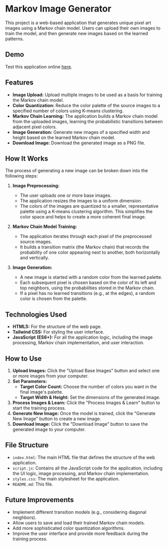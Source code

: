 # Markov Image Generator

This project is a web-based application that generates unique pixel art images using a Markov chain model. Users can upload their own images to train the model, and then generate new images based on the learned patterns.

## Demo

Test this application online [here](https://morra.co/markov-image-generator/).

## Features

- **Image Upload:** Upload multiple images to be used as a basis for training the Markov chain model.
- **Color Quantization:** Reduce the color palette of the source images to a specified number of colors using K-means clustering.
- **Markov Chain Learning:** The application builds a Markov chain model from the uploaded images, learning the probabilistic transitions between adjacent pixel colors.
- **Image Generation:** Generate new images of a specified width and height based on the learned Markov chain model.
- **Download Image:** Download the generated image as a PNG file.

## How It Works

The process of generating a new image can be broken down into the following steps:

1.  **Image Preprocessing:**
    *   The user uploads one or more base images.
    *   The application resizes the images to a uniform dimension.
    *   The colors of the images are quantized to a smaller, representative palette using a K-means clustering algorithm. This simplifies the color space and helps to create a more coherent final image.

2.  **Markov Chain Model Training:**
    *   The application iterates through each pixel of the preprocessed source images.
    *   It builds a transition matrix (the Markov chain) that records the probability of one color appearing next to another, both horizontally and vertically.

3.  **Image Generation:**
    *   A new image is started with a random color from the learned palette.
    *   Each subsequent pixel is chosen based on the color of its left and top neighbors, using the probabilities stored in the Markov chain.
    *   If a pixel has no learned transitions (e.g., at the edges), a random color is chosen from the palette.

## Technologies Used

-   **HTML5:** For the structure of the web page.
-   **Tailwind CSS:** For styling the user interface.
-   **JavaScript (ES6+):** For all the application logic, including the image processing, Markov chain implementation, and user interaction.

## How to Use

1.  **Upload Images:** Click the "Upload Base Images" button and select one or more images from your computer.
2.  **Set Parameters:**
    *   **Target Color Count:** Choose the number of colors you want in the final image's palette.
    *   **Target Width & Height:** Set the dimensions of the generated image.
3.  **Process Images & Learn:** Click the "Process Images & Learn" button to start the training process.
4.  **Generate New Image:** Once the model is trained, click the "Generate New Image" button to create a new image.
5.  **Download Image:** Click the "Download Image" button to save the generated image to your computer.

## File Structure

-   `index.html`: The main HTML file that defines the structure of the web application.
-   `script.js`: Contains all the JavaScript code for the application, including the UI logic, image processing, and Markov chain implementation.
-   `styles.css`: The main stylesheet for the application.
-   `README.md`: This file.

## Future Improvements

-   Implement different transition models (e.g., considering diagonal neighbors).
-   Allow users to save and load their trained Markov chain models.
-   Add more sophisticated color quantization algorithms.
-   Improve the user interface and provide more feedback during the training process.